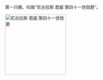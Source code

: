 第一只猪，叫做“尼古拉斯 君威 第四十一世勋爵”。

<img src="./example-of-MKDocs/image/11.png" alt="尼古拉斯 君威 第四十一世勋爵"  width="200" />